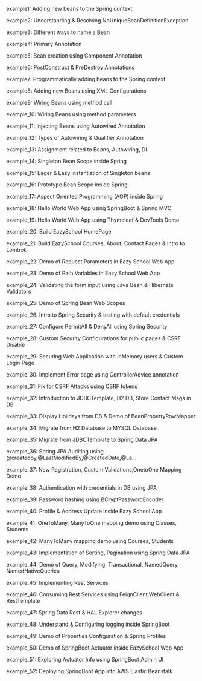 example1:   Adding new beans to the Spring context

example2:   Understanding & Resolving NoUniqueBeanDefinitionException

example3:   Different ways to name a Bean

example4:   Primary Annotation

example5:   Bean creation using Component Annotation

example6:   PostConstruct & PreDestroy Annotations

example7:   Programmatically adding beans to the Spring context

example8:   Adding new Beans using XML Configurations

example9:   Wiring Beans using method call

example_10: Wiring Beans using method parameters

example_11: Injecting Beans using Autowired Annotation

example_12: Types of Autowiring & Qualifier Annotation

example_13: Assignment related to Beans, Autowiring, DI

example_14: Singleton Bean Scope inside Spring

example_15: Eager & Lazy instantiation of Singleton beans

example_16: Prototype Bean Scope inside Spring

example_17: Aspect Oriented Programming (AOP) inside Spring

example_18: Hello World Web App using SpringBoot & Spring MVC

example_19: Hello World Web App using Thymeleaf & DevTools Demo

example_20: Build EazySchool HomePage

example_21: Build EazySchool Courses, About, Contact Pages & Intro to Lombok

example_22: Demo of Request Parameters in Eazy School Web App

example_23: Demo of Path Variables in Eazy School Web App

example_24: Validating the form input using Java Bean & Hibernate Validators

example_25: Demo of Spring Bean Web Scopes

example_26: Intro to Spring Security & testing with default credentials

example_27: Configure PermitAll & DenyAll using Spring Security

example_28: Custom Security Configurations for public pages & CSRF Disable

example_29: Securing Web Application with InMemory users & Custom Login Page

example_30: Implement Error page using ControllerAdvice annotation

example_31: Fix for CSRF Attacks using CSRF tokens

example_32: Introduction to JDBCTemplate, H2 DB, Store Contact Msgs in DB

example_33: Display Holidays from DB & Demo of BeanPropertyRowMapper

example_34: Migrate from H2 Database to MYSQL Database

example_35: Migrate from JDBCTemplate to Spring Data JPA

example_36: Spring JPA Auditing using @createdby,@LastModifiedBy,@CreatedDate,@La…

example_37: New Registration, Custom Validations,OnetoOne Mapping Demo

example_38: Authentication with credentials in DB using JPA

example_39: Password hashing using BCryptPasswordEncoder

example_40: Profile & Address Update inside Eazy School App

example_41: OneToMany, ManyToOne mapping demo using Classes, Students

example_42: ManyToMany mapping demo using Courses, Students

example_43: Implementation of Sorting, Pagination using Spring Data JPA

example_44: Demo of Query, Modifying, Transactional, NamedQuery, NamedNativeQueries

example_45: Implementing Rest Services

example_46: Consuming Rest Services using FeignClient,WebClient & RestTemplate

example_47: Spring Data Rest & HAL Explorer changes

example_48: Understand & Configuring logging inside SpringBoot

example_49: Demo of Properties Configuration & Spring Profiles

example_50: Demo of SpringBoot Actuator inside EazySchool Web App

example_51: Exploring Actuator Info using SpringBoot Admin UI

example_52: Deploying SpringBoot App into AWS Elastic Beanstalk
